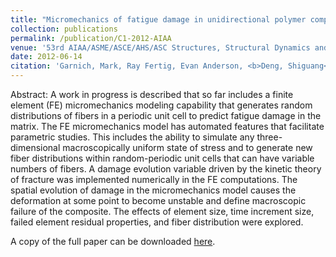 ```yaml
---
title: "Micromechanics of fatigue damage in unidirectional polymer composites"
collection: publications
permalink: /publication/C1-2012-AIAA
venue: '53rd AIAA/ASME/ASCE/AHS/ASC Structures, Structural Dynamics and Materials Conference 20th AIAA/ASME/AHS Adaptive Structures Conference 14th AIAA'
date: 2012-06-14
citation: 'Garnich, Mark, Ray Fertig, Evan Anderson, <b>Deng, Shiguang</b>. "Micromechanics of fatigue damage in unidirectional polymer composites." <i>53rd AIAA/ASME/ASCE/AHS/ASC Structures, Structural Dynamics and Materials Conference 20th AIAA/ASME/AHS Adaptive Structures Conference 14th AIAA</i>, Honolulu, HI, 2012.' 
---
```

Abstract: A work in progress is described that so far includes a finite element (FE) micromechanics modeling
capability that generates random distributions of fibers in a periodic unit cell to predict fatigue damage in the
matrix. The FE micromechanics model has automated features that facilitate parametric studies. This
includes the ability to simulate any three-dimensional macroscopically uniform state of stress and to generate
new fiber distributions within random-periodic unit cells that can have variable numbers of fibers. A damage
evolution variable driven by the kinetic theory of fracture was implemented numerically in the FE
computations. The spatial evolution of damage in the micromechanics model causes the deformation at some
point to become unstable and define macroscopic failure of the composite. The effects of element size, time
increment size, failed element residual properties, and fiber distribution were explored.

A copy of the full paper can be downloaded [here](/files/C1-2012-AIAA.pdf).